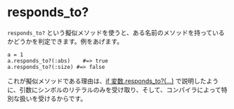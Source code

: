 # responds_to?

`responds_to?` という擬似メソッドを使うと、ある名前のメソッドを持っているかどうかを判定できます。例をあげます。

```crystal
a = 1
a.responds_to?(:abs)    #=> true
a.responds_to?(:size) #=> false
```

これが擬似メソッドである理由は、[if 変数.responds_to?(...)](if_varresponds_to.html) で説明したように、引数にシンボルのリテラルのみを受け取り、そして、コンパイラによって特別な扱いを受けるからです。
